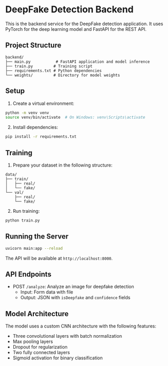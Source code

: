 # DeepFake Detection Backend

This is the backend service for the DeepFake detection application. It uses PyTorch for the deep learning model and FastAPI for the REST API.

## Project Structure

```
backend/
├── main.py           # FastAPI application and model inference
├── train.py         # Training script
├── requirements.txt # Python dependencies
└── weights/         # Directory for model weights
```

## Setup

1. Create a virtual environment:
```bash
python -m venv venv
source venv/bin/activate  # On Windows: venv\Scripts\activate
```

2. Install dependencies:
```bash
pip install -r requirements.txt
```

## Training

1. Prepare your dataset in the following structure:
```
data/
├── train/
│   ├── real/
│   └── fake/
└── val/
    ├── real/
    └── fake/
```

2. Run training:
```bash
python train.py
```

## Running the Server

```bash
uvicorn main:app --reload
```

The API will be available at `http://localhost:8000`.

## API Endpoints

- POST `/analyze`: Analyze an image for deepfake detection
  - Input: Form data with file
  - Output: JSON with `isDeepfake` and `confidence` fields

## Model Architecture

The model uses a custom CNN architecture with the following features:
- Three convolutional layers with batch normalization
- Max pooling layers
- Dropout for regularization
- Two fully connected layers
- Sigmoid activation for binary classification